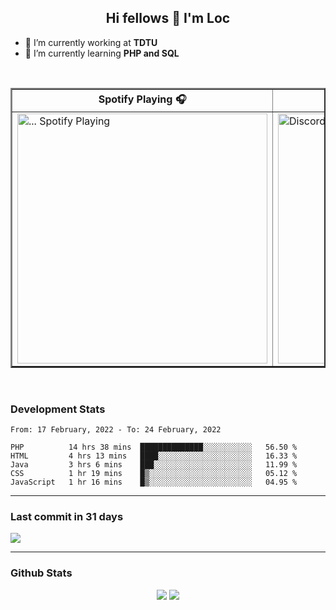 <h2 align="center">Hi fellows 👋 I'm Loc</h2>

- 🔭 I’m currently working at **TDTU**
- 🌱 I’m currently learning **PHP and SQL**
<br>
<table border="2px solid white" align="center">
  <tr>
    <th>Spotify Playing 🎧</th>
    <th>How to reach me 📫</th>
  </tr>
  
  <tr>
    <td>
      <a href="https://open.spotify.com/user/jo3t0sjswxmpet9c67mq6qph3">
        <img src="https://spotify-readme-git-master-maoleng.vercel.app/api/spotify-playing" alt="... Spotify Playing" width="400" />
      </a>
    </td>
    <td>
      <a href = "https://discordapp.com/users/517725152327499806">
        <img align="" src="https://discord.c99.nl/widget/theme-4/517725152327499806.png" alt="Discord" align="right" width="400"/>
      </a>
    </td>
  </tr>
</table>

<br>

### Development Stats
<!--START_SECTION:waka-->
```text
From: 17 February, 2022 - To: 24 February, 2022

PHP          14 hrs 38 mins  ██████████████░░░░░░░░░░░   56.50 % 
HTML         4 hrs 13 mins   ████░░░░░░░░░░░░░░░░░░░░░   16.33 % 
Java         3 hrs 6 mins    ███░░░░░░░░░░░░░░░░░░░░░░   11.99 % 
CSS          1 hr 19 mins    █▒░░░░░░░░░░░░░░░░░░░░░░░   05.12 % 
JavaScript   1 hr 16 mins    █▒░░░░░░░░░░░░░░░░░░░░░░░   04.95 % 
```
<!--END_SECTION:waka-->

---
### Last commit in 31 days
<img src = "https://activity-graph.herokuapp.com/graph?username=maoleng&theme=react-dark">

---
### Github Stats
<p align = "center">
  <img src = "https://github-readme-stats.vercel.app/api?username=maoleng&theme=radical&line_height=27">
  <img src = "https://github-readme-stats.vercel.app/api/top-langs/?username=maoleng&count_private=true&theme=radical&langs_count=3">
</p>
